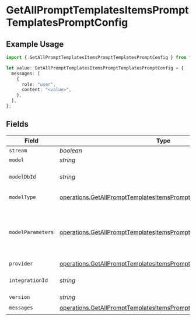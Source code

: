# GetAllPromptTemplatesItemsPromptTemplatesPromptConfig

## Example Usage

```typescript
import { GetAllPromptTemplatesItemsPromptTemplatesPromptConfig } from "@orq-ai/node/models/operations";

let value: GetAllPromptTemplatesItemsPromptTemplatesPromptConfig = {
  messages: [
    {
      role: "user",
      content: "<value>",
    },
  ],
};
```

## Fields

| Field                                                                                                                                                      | Type                                                                                                                                                       | Required                                                                                                                                                   | Description                                                                                                                                                |
| ---------------------------------------------------------------------------------------------------------------------------------------------------------- | ---------------------------------------------------------------------------------------------------------------------------------------------------------- | ---------------------------------------------------------------------------------------------------------------------------------------------------------- | ---------------------------------------------------------------------------------------------------------------------------------------------------------- |
| `stream`                                                                                                                                                   | *boolean*                                                                                                                                                  | :heavy_minus_sign:                                                                                                                                         | N/A                                                                                                                                                        |
| `model`                                                                                                                                                    | *string*                                                                                                                                                   | :heavy_minus_sign:                                                                                                                                         | N/A                                                                                                                                                        |
| `modelDbId`                                                                                                                                                | *string*                                                                                                                                                   | :heavy_minus_sign:                                                                                                                                         | The id of the resource                                                                                                                                     |
| `modelType`                                                                                                                                                | [operations.GetAllPromptTemplatesItemsPromptTemplatesModelType](../../models/operations/getallprompttemplatesitemsprompttemplatesmodeltype.md)             | :heavy_minus_sign:                                                                                                                                         | The type of the model                                                                                                                                      |
| `modelParameters`                                                                                                                                          | [operations.GetAllPromptTemplatesItemsPromptTemplatesModelParameters](../../models/operations/getallprompttemplatesitemsprompttemplatesmodelparameters.md) | :heavy_minus_sign:                                                                                                                                         | Model Parameters: Not all parameters apply to every model                                                                                                  |
| `provider`                                                                                                                                                 | [operations.GetAllPromptTemplatesItemsPromptTemplatesProvider](../../models/operations/getallprompttemplatesitemsprompttemplatesprovider.md)               | :heavy_minus_sign:                                                                                                                                         | N/A                                                                                                                                                        |
| `integrationId`                                                                                                                                            | *string*                                                                                                                                                   | :heavy_minus_sign:                                                                                                                                         | The id of the resource                                                                                                                                     |
| `version`                                                                                                                                                  | *string*                                                                                                                                                   | :heavy_minus_sign:                                                                                                                                         | N/A                                                                                                                                                        |
| `messages`                                                                                                                                                 | [operations.GetAllPromptTemplatesItemsPromptTemplatesMessages](../../models/operations/getallprompttemplatesitemsprompttemplatesmessages.md)[]             | :heavy_check_mark:                                                                                                                                         | N/A                                                                                                                                                        |